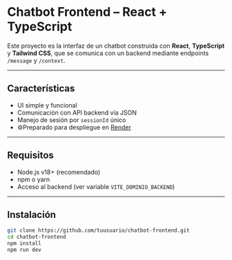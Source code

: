 # Chatbot Frontend – React + TypeScript

Este proyecto es la interfaz de un chatbot construida con **React**, **TypeScript** y **Tailwind CSS**, que se comunica con un backend mediante endpoints `/message` y `/context`.

---

## Características

- UI simple y funcional
- Comunicación con API backend vía JSON
- Manejo de sesión por `sessionId` único
- ⚙Preparado para despliegue en [Render](https://render.com)

---

## Requisitos

- Node.js v18+ (recomendado)
- npm o yarn
- Acceso al backend (ver variable `VITE_DOMINIO_BACKEND`)

---

## Instalación

```bash
git clone https://github.com/tuusuario/chatbot-frontend.git
cd chatbot-frontend
npm install
npm run dev

